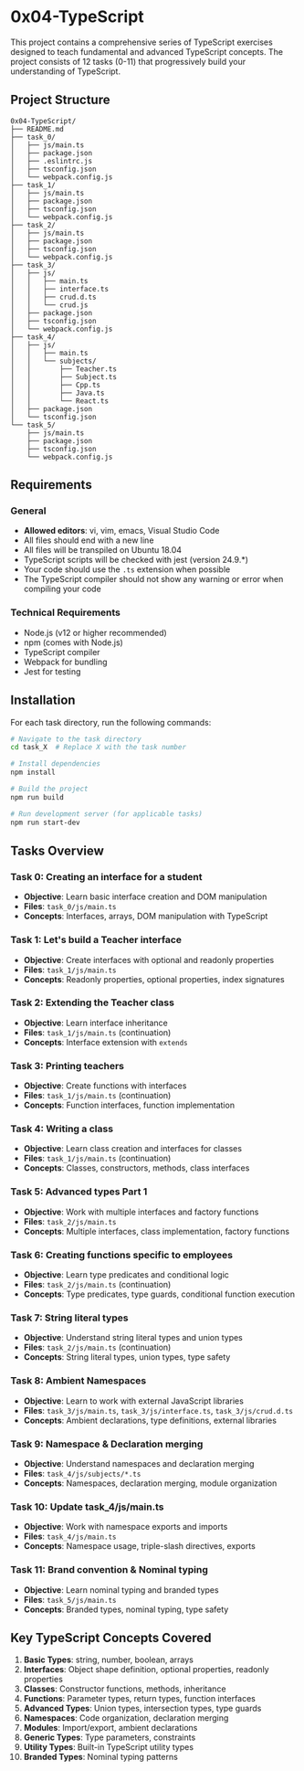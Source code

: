 # 0x04-TypeScript

This project contains a comprehensive series of TypeScript exercises designed to teach fundamental and advanced TypeScript concepts. The project consists of 12 tasks (0-11) that progressively build your understanding of TypeScript.

## Project Structure

```
0x04-TypeScript/
├── README.md
├── task_0/
│   ├── js/main.ts
│   ├── package.json
│   ├── .eslintrc.js
│   ├── tsconfig.json
│   └── webpack.config.js
├── task_1/
│   ├── js/main.ts
│   ├── package.json
│   ├── tsconfig.json
│   └── webpack.config.js
├── task_2/
│   ├── js/main.ts
│   ├── package.json
│   ├── tsconfig.json
│   └── webpack.config.js
├── task_3/
│   ├── js/
│   │   ├── main.ts
│   │   ├── interface.ts
│   │   ├── crud.d.ts
│   │   └── crud.js
│   ├── package.json
│   ├── tsconfig.json
│   └── webpack.config.js
├── task_4/
│   ├── js/
│   │   ├── main.ts
│   │   └── subjects/
│   │       ├── Teacher.ts
│   │       ├── Subject.ts
│   │       ├── Cpp.ts
│   │       ├── Java.ts
│   │       └── React.ts
│   ├── package.json
│   └── tsconfig.json
└── task_5/
    ├── js/main.ts
    ├── package.json
    ├── tsconfig.json
    └── webpack.config.js
```

## Requirements

### General

- **Allowed editors**: vi, vim, emacs, Visual Studio Code
- All files should end with a new line
- All files will be transpiled on Ubuntu 18.04
- TypeScript scripts will be checked with jest (version 24.9.\*)
- Your code should use the `.ts` extension when possible
- The TypeScript compiler should not show any warning or error when compiling your code

### Technical Requirements

- Node.js (v12 or higher recommended)
- npm (comes with Node.js)
- TypeScript compiler
- Webpack for bundling
- Jest for testing

## Installation

For each task directory, run the following commands:

```bash
# Navigate to the task directory
cd task_X  # Replace X with the task number

# Install dependencies
npm install

# Build the project
npm run build

# Run development server (for applicable tasks)
npm run start-dev
```

## Tasks Overview

### Task 0: Creating an interface for a student

- **Objective**: Learn basic interface creation and DOM manipulation
- **Files**: `task_0/js/main.ts`
- **Concepts**: Interfaces, arrays, DOM manipulation with TypeScript

### Task 1: Let's build a Teacher interface

- **Objective**: Create interfaces with optional and readonly properties
- **Files**: `task_1/js/main.ts`
- **Concepts**: Readonly properties, optional properties, index signatures

### Task 2: Extending the Teacher class

- **Objective**: Learn interface inheritance
- **Files**: `task_1/js/main.ts` (continuation)
- **Concepts**: Interface extension with `extends`

### Task 3: Printing teachers

- **Objective**: Create functions with interfaces
- **Files**: `task_1/js/main.ts` (continuation)
- **Concepts**: Function interfaces, function implementation

### Task 4: Writing a class

- **Objective**: Learn class creation and interfaces for classes
- **Files**: `task_1/js/main.ts` (continuation)
- **Concepts**: Classes, constructors, methods, class interfaces

### Task 5: Advanced types Part 1

- **Objective**: Work with multiple interfaces and factory functions
- **Files**: `task_2/js/main.ts`
- **Concepts**: Multiple interfaces, class implementation, factory functions

### Task 6: Creating functions specific to employees

- **Objective**: Learn type predicates and conditional logic
- **Files**: `task_2/js/main.ts` (continuation)
- **Concepts**: Type predicates, type guards, conditional function execution

### Task 7: String literal types

- **Objective**: Understand string literal types and union types
- **Files**: `task_2/js/main.ts` (continuation)
- **Concepts**: String literal types, union types, type safety

### Task 8: Ambient Namespaces

- **Objective**: Learn to work with external JavaScript libraries
- **Files**: `task_3/js/main.ts`, `task_3/js/interface.ts`, `task_3/js/crud.d.ts`
- **Concepts**: Ambient declarations, type definitions, external libraries

### Task 9: Namespace & Declaration merging

- **Objective**: Understand namespaces and declaration merging
- **Files**: `task_4/js/subjects/*.ts`
- **Concepts**: Namespaces, declaration merging, module organization

### Task 10: Update task_4/js/main.ts

- **Objective**: Work with namespace exports and imports
- **Files**: `task_4/js/main.ts`
- **Concepts**: Namespace usage, triple-slash directives, exports

### Task 11: Brand convention & Nominal typing

- **Objective**: Learn nominal typing and branded types
- **Files**: `task_5/js/main.ts`
- **Concepts**: Branded types, nominal typing, type safety

## Key TypeScript Concepts Covered

1. **Basic Types**: string, number, boolean, arrays
2. **Interfaces**: Object shape definition, optional properties, readonly properties
3. **Classes**: Constructor functions, methods, inheritance
4. **Functions**: Parameter types, return types, function interfaces
5. **Advanced Types**: Union types, intersection types, type guards
6. **Namespaces**: Code organization, declaration merging
7. **Modules**: Import/export, ambient declarations
8. **Generic Types**: Type parameters, constraints
9. **Utility Types**: Built-in TypeScript utility types
10. **Branded Types**: Nominal typing patterns
